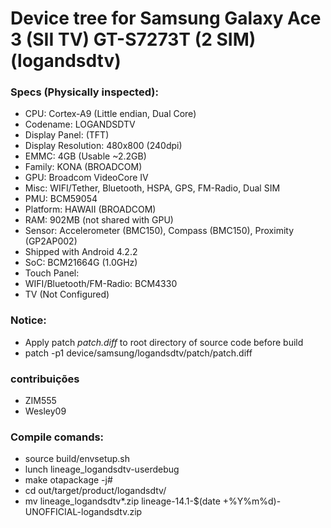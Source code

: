 # Device tree for Samsung Galaxy Ace 3 (SII TV) GT-S7273T (2 SIM) (logandsdtv)

### Specs (Physically inspected):
  - CPU: Cortex-A9 (Little endian, Dual Core)
  - Codename: LOGANDSDTV
  - Display Panel:  (TFT)
  - Display Resolution: 480x800 (240dpi)
  - EMMC: 4GB (Usable ~2.2GB)
  - Family: KONA (BROADCOM)
  - GPU: Broadcom VideoCore IV
  - Misc: WIFI/Tether, Bluetooth, HSPA, GPS, FM-Radio, Dual SIM
  - PMU: BCM59054
  - Platform: HAWAII (BROADCOM)
  - RAM: 902MB (not shared with GPU)
  - Sensor: Accelerometer (BMC150), Compass (BMC150), Proximity (GP2AP002)
  - Shipped with Android 4.2.2
  - SoC: BCM21664G (1.0GHz)
  - Touch Panel:
  - WIFI/Bluetooth/FM-Radio: BCM4330
  - TV (Not Configured)
  
### Notice:
  - Apply patch *patch.diff* to root directory of source code before build
  - patch -p1 device/samsung/logandsdtv/patch/patch.diff
  
### contribuições 
  - ZIM555
  - Wesley09
  
### Compile comands:
   - source build/envsetup.sh
   - lunch lineage_logandsdtv-userdebug
   - make otapackage -j#
   - cd out/target/product/logandsdtv/
   - mv lineage_logandsdtv*.zip lineage-14.1-$(date +%Y%m%d)-UNOFFICIAL-logandsdtv.zip